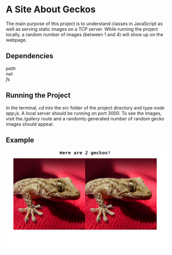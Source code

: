 # A Site About Geckos

The main purpose of this project is to understand classes in JavaScript as well as serving static images on a TCP server. While running the project locally, a random number of images (between 1 and 4) will show up on the webpage.

## Dependencies

*path* </br>
*net* </br>
*fs* 

## Running the Project

In the terminal, *cd* into the *src* folder of the project directory and type *node app.js*. A local server should be running on port 3000. To see the images, visit the */gallery* route and a randomly generated number of random gecko images should appear.

## Example

![GeckoImages](GeckoImages.png)
